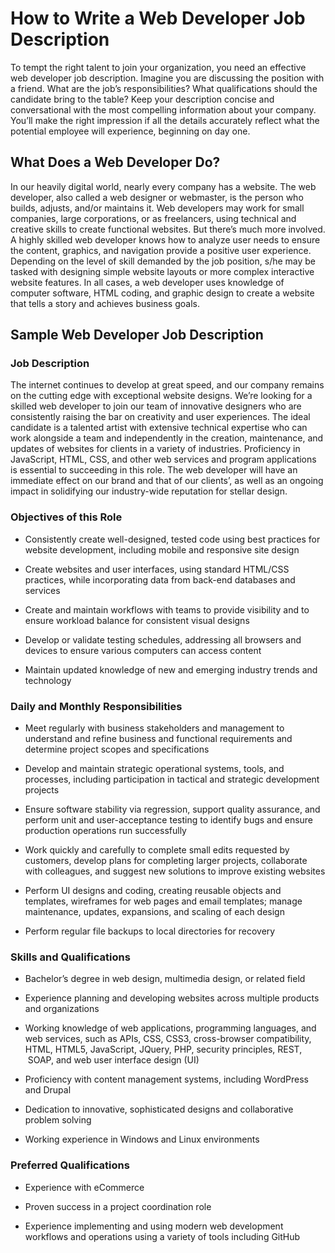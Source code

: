 # How to Write a Web Developer Job Description

To tempt the right talent to join your organization, you need an effective web developer job description. Imagine you are discussing the position with a friend. What are the job’s responsibilities? What qualifications should the candidate bring to the table? Keep your description concise and conversational with the most compelling information about your company. You’ll make the right impression if all the details accurately reflect what the potential employee will experience, beginning on day one.

## What Does a Web Developer Do?

In our heavily digital world, nearly every company has a website. The web developer, also called a web designer or webmaster, is the person who builds, adjusts, and/or maintains it. Web developers may work for small companies, large corporations, or as freelancers, using technical and creative skills to create functional websites. But there’s much more involved. A highly skilled web developer knows how to analyze user needs to ensure the content, graphics, and navigation provide a positive user experience. Depending on the level of skill demanded by the job position, s/he may be tasked with designing simple website layouts or more complex interactive website features. In all cases, a web developer uses knowledge of computer software, HTML coding, and graphic design to create a website that tells a story and achieves business goals.

## Sample Web Developer Job Description

### Job Description

The internet continues to develop at great speed, and our company remains on the cutting edge with exceptional website designs. We’re looking for a skilled web developer to join our team of innovative designers who are consistently raising the bar on creativity and user experiences. The ideal candidate is a talented artist with extensive technical expertise who can work alongside a team and independently in the creation, maintenance, and updates of websites for clients in a variety of industries. Proficiency in JavaScript, HTML, CSS, and other web services and program applications is essential to succeeding in this role. The web developer will have an immediate effect on our brand and that of our clients’, as well as an ongoing impact in solidifying our industry-wide reputation for stellar design.

### Objectives of this Role

* Consistently create well-designed, tested code using best practices for website development, including mobile and responsive site design

* Create websites and user interfaces, using standard HTML/CSS practices, while incorporating data from back-end databases and services

* Create and maintain workflows with teams to provide visibility and to ensure workload balance for consistent visual designs

* Develop or validate testing schedules, addressing all browsers and devices to ensure various computers can access content

* Maintain updated knowledge of new and emerging industry trends and technology

### Daily and Monthly Responsibilities

* Meet regularly with business stakeholders and management to understand and refine business and functional requirements and determine project scopes and specifications

* Develop and maintain strategic operational systems, tools, and processes, including participation in tactical and strategic development projects

* Ensure software stability via regression, support quality assurance, and perform unit and user-acceptance testing to identify bugs and ensure production operations run successfully

* Work quickly and carefully to complete small edits requested by customers, develop plans for completing larger projects, collaborate with colleagues, and suggest new solutions to improve existing websites

* Perform UI designs and coding, creating reusable objects and templates, wireframes for web pages and email templates; manage maintenance, updates, expansions, and scaling of each design

* Perform regular file backups to local directories for recovery

### Skills and Qualifications

* Bachelor’s degree in web design, multimedia design, or related field

* Experience planning and developing websites across multiple products and organizations

* Working knowledge of web applications, programming languages, and web services, such as APIs, CSS, CSS3, cross-browser compatibility, HTML, HTML5, JavaScript, JQuery, PHP, security principles, REST,  SOAP, and web user interface design (UI)

* Proficiency with content management systems, including WordPress and Drupal

* Dedication to innovative, sophisticated designs and collaborative problem solving

* Working experience in Windows and Linux environments

### Preferred Qualifications

* Experience with eCommerce

* Proven success in a project coordination role

* Experience implementing and using modern web development workflows and operations using a variety of tools including GitHub

